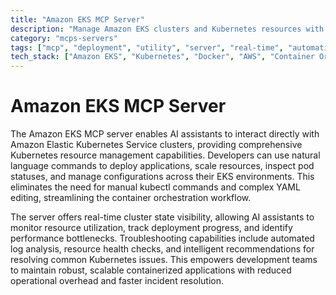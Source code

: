 ```yaml
---
title: "Amazon EKS MCP Server"
description: "Manage Amazon EKS clusters and Kubernetes resources with AI assistance for deployment, monitoring, and troubleshooting."
category: "mcps-servers"
tags: ["mcp", "deployment", "utility", "server", "real-time", "automation"]
tech_stack: ["Amazon EKS", "Kubernetes", "Docker", "AWS", "Container Orchestration"]
---
```


# Amazon EKS MCP Server

The Amazon EKS MCP server enables AI assistants to interact directly with Amazon Elastic Kubernetes Service clusters, providing comprehensive Kubernetes resource management capabilities. Developers can use natural language commands to deploy applications, scale resources, inspect pod statuses, and manage configurations across their EKS environments. This eliminates the need for manual kubectl commands and complex YAML editing, streamlining the container orchestration workflow.

The server offers real-time cluster state visibility, allowing AI assistants to monitor resource utilization, track deployment progress, and identify performance bottlenecks. Troubleshooting capabilities include automated log analysis, resource health checks, and intelligent recommendations for resolving common Kubernetes issues. This empowers development teams to maintain robust, scalable containerized applications with reduced operational overhead and faster incident resolution.
